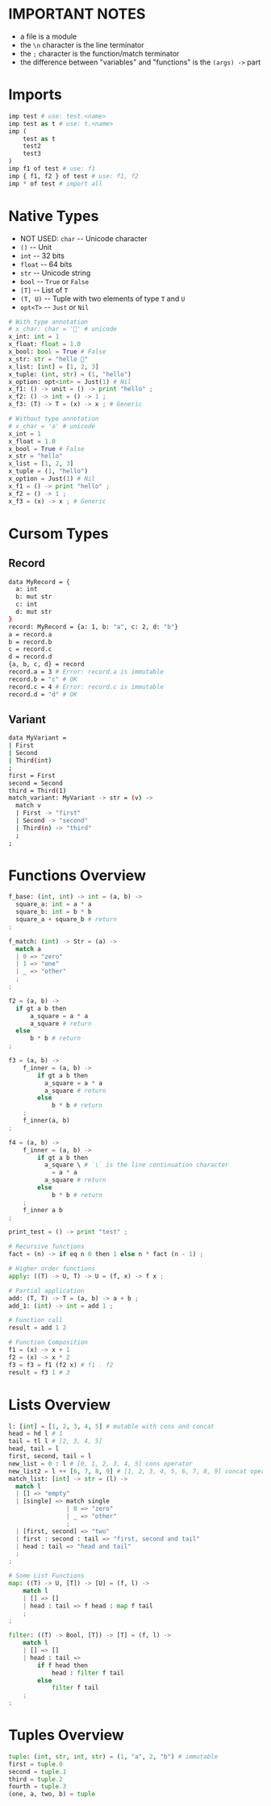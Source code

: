 # IMPORTANT NOTES
- a file is a module
- the `\n` character is the line terminator
- the `;` character is the function/match terminator
- the difference between "variables" and "functions" is the `(args) ->` part

# Imports
```python
imp test # use: test.<name>
imp test as t # use: t.<name>
imp (
    test as t
    test2
    test3
)
imp f1 of test # use: f1
imp { f1, f2 } of test # use: f1, f2
imp * of test # import all
```

# Native Types

- NOT USED: `char` -- Unicode character
- `()` -- Unit
- `int` -- 32 bits
- `float` -- 64 bits
- `str` -- Unicode string
- `bool` -- `True` or `False`
- `[T]` -- List of `T`
- `(T, U)` -- Tuple with two elements of type `T` and `U`
- `opt<T>` -- `Just` or `Nil`

```python
# With type annotation
# x_char: char = '👾' # unicode
x_int: int = 1
x_float: float = 1.0
x_bool: bool = True # False
x_str: str = "hello 👾"
x_list: [int] = [1, 2, 3]
x_tuple: (int, str) = (1, "hello")
x_option: opt<int> = Just(1) # Nil
x_f1: () -> unit = () -> print "hello" ;
x_f2: () -> int = () -> 1 ;
x_f3: (T) -> T = (x) -> x ; # Generic

# Without type annotation
# x_char = 'a' # unicode
x_int = 1
x_float = 1.0
x_bool = True # False
x_str = "hello"
x_list = [1, 2, 3]
x_tuple = (1, "hello")
x_option = Just(1) # Nil
x_f1 = () -> print "hello" ;
x_f2 = () -> 1 ;
x_f3 = (x) -> x ; # Generic
```

# Cursom Types

## Record

```bash
data MyRecord = {
  a: int
  b: mut str
  c: int
  d: mut str
}
record: MyRecord = {a: 1, b: "a", c: 2, d: "b"}
a = record.a
b = record.b
c = record.c
d = record.d
{a, b, c, d} = record
record.a = 3 # Error: record.a is immutable
record.b = "c" # OK
record.c = 4 # Error: record.c is immutable
record.d = "d" # OK
```

## Variant
```bash
data MyVariant =
| First
| Second
| Third(int)
;
first = First
second = Second
third = Third(1)
match_variant: MyVariant -> str = (v) ->
  match v
  | First -> "first"
  | Second -> "second"
  | Third(n) -> "third"
  ;
;
```

# Functions Overview

```python
f_base: (int, int) -> int = (a, b) ->
  square_a: int = a * a
  square_b: int = b * b
  square_a + square_b # return
;

f_match: (int) -> Str = (a) ->
  match a
  | 0 => "zero"
  | 1 => "one"
  | _ => "other"
  ;
;

f2 = (a, b) ->
  if gt a b then
      a_square = a * a
      a_square # return
  else
      b * b # return
;

f3 = (a, b) ->
    f_inner = (a, b) ->
        if gt a b then
          a_square = a * a
          a_square # return
        else
            b * b # return
    ;
    f_inner(a, b)
;

f4 = (a, b) ->
    f_inner = (a, b) ->
        if gt a b then
          a_square \ # `\` is the line continuation character
            = a * a
          a_square # return
        else
            b * b # return
    ;
    f_inner a b
;

print_test = () -> print "test" ;

# Recursive functions
fact = (n) -> if eq n 0 then 1 else n * fact (n - 1) ;

# Higher order functions
apply: ((T) -> U, T) -> U = (f, x) -> f x ;

# Partial application
add: (T, T) -> T = (a, b) -> a + b ;
add_1: (int) -> int = add 1 ;

# Function call
result = add 1 2

# Function Composition
f1 = (x) -> x + 1
f2 = (x) -> x * 2
f3 = f3 = f1 (f2 x) # f1 . f2
result = f3 1 # 3
```
# Lists Overview

```python
l: [int] = [1, 2, 3, 4, 5] # mutable with cons and concat
head = hd l # 1
tail = tl l # [2, 3, 4, 5]
head, tail = l
first, second, tail = l
new_list = 0 : l # [0, 1, 2, 3, 4, 5] cons operator
new_list2 = l ++ [6, 7, 8, 9] # [1, 2, 3, 4, 5, 6, 7, 8, 9] concat operator
match_list: [int] -> str = (l) ->
  match l
  | [] => "empty"
  | [single] => match single
                | 0 => "zero"
                | _ => "other"
                ;
  | [first, second] => "two"
  | first : second : tail => "first, second and tail"
  | head : tail => "head and tail"
  ;
;

# Some List Functions
map: ((T) -> U, [T]) -> [U] = (f, l) ->
    match l
    | [] => []
    | head : tail => f head : map f tail
    ;
;

filter: ((T) -> Bool, [T]) -> [T] = (f, l) ->
    match l
    | [] => []
    | head : tail =>
        if f head then
            head : filter f tail
        else
            filter f tail
    ;
;
```

# Tuples Overview

```python
tuple: (int, str, int, str) = (1, "a", 2, "b") # immutable
first = tuple.0
second = tuple.1
third = tuple.2
fourth = tuple.3
(one, a, two, b) = tuple
```

